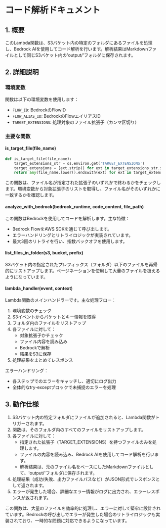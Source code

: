 # コード解析ドキュメント

## 1. 概要
このLambda関数は、S3バケット内の特定のフォルダにあるファイルを処理し、Bedrock AIを使用してコード解析を行います。解析結果はMarkdownファイルとして同じS3バケット内の'output/'フォルダに保存されます。

## 2. 詳細説明

### 環境変数
関数は以下の環境変数を使用します：
- `FLOW_ID`: BedrockのFlowID
- `FLOW_ALIAS_ID`: BedrockのFlowエイリアスID
- `TARGET_EXTENSIONS`: 処理対象のファイル拡張子（カンマ区切り）

### 主要な関数

#### is_target_file(file_name)
```python
def is_target_file(file_name):
    target_extensions_str = os.environ.get('TARGET_EXTENSIONS')
    target_extensions = [ext.strip() for ext in target_extensions_str.split(',')]
    return any(file_name.lower().endswith(ext) for ext in target_extensions)
```
この関数は、ファイル名が指定された拡張子のいずれかで終わるかをチェックします。環境変数から対象拡張子のリストを取得し、ファイル名がそのいずれかに一致するかを確認します。

#### analyze_with_bedrock(bedrock_runtime, code_content, file_path)
この関数はBedrockを使用してコードを解析します。主な特徴：
- Bedrock FlowをAWS SDKを通じて呼び出します。
- エラーハンドリングとリトライロジックが実装されています。
- 最大3回のリトライを行い、指数バックオフを使用します。

#### list_files_in_folder(s3, bucket, prefix)
S3バケット内の指定されたプレフィックス（フォルダ）以下のファイルを再帰的にリストアップします。ページネーションを使用して大量のファイルを扱えるようになっています。

#### lambda_handler(event, context)
Lambda関数のメインハンドラーです。主な処理フロー：
1. 環境変数のチェック
2. S3イベントからバケットとキー情報を取得
3. フォルダ内のファイルをリストアップ
4. 各ファイルに対して：
   - 対象拡張子かチェック
   - ファイル内容を読み込み
   - Bedrockで解析
   - 結果をS3に保存
5. 処理結果をまとめてレスポンス

エラーハンドリング：
- 各ステップでのエラーをキャッチし、適切にログ出力
- 全体的なtry-exceptブロックで未捕捉のエラーを処理

## 3. 動作仕様
1. S3バケット内の特定フォルダにファイルが追加されると、Lambda関数がトリガーされます。
2. 関数は、そのフォルダ内のすべてのファイルをリストアップします。
3. 各ファイルに対して：
   - 指定された拡張子（TARGET_EXTENSIONS）を持つファイルのみを処理します。
   - ファイルの内容を読み込み、Bedrock AIを使用してコード解析を行います。
   - 解析結果は、元のファイル名をベースにしたMarkdownファイルとして、'output/'フォルダに保存されます。
4. 処理結果（成功/失敗、出力ファイルパスなど）がJSON形式でレスポンスとして返されます。
5. エラーが発生した場合、詳細なエラー情報がログに出力され、エラーレスポンスが返されます。

この関数は、大量のファイルを効率的に処理し、エラーに対して堅牢に設計されています。Bedrockの呼び出しでエラーが発生した場合のリトライロジックも実装されており、一時的な問題に対応できるようになっています。